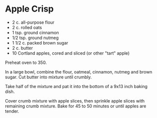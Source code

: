 # Apple Crisp

- 2 c. all-purpose flour
- 2 c. rolled oats
- 1 tsp. ground cinnamon
- 1/2 tsp. ground nutmeg
- 1 1/2 c. packed brown sugar
- 2 c. butter
- 10 Cortland apples, cored and sliced (or other "tart" apple)

Preheat oven to 350.

In a large bowl, combine the flour, oatmeal, cinnamon, nutmeg and brown sugar.
Cut butter into mixture until crumbly.

Take half of the mixture and pat it into the bottom of a 9x13 inch baking dish.

Cover crumb mixture with apple slices, then sprinkle apple slices with remaining
crumb mixture. Bake for 45 to 50 minutes or until apples are tender.
